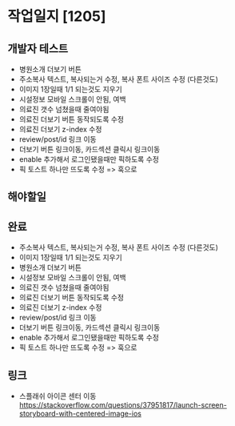 # 작업일지 [1205]

## 개발자 테스트
- 병원소개 더보기 버튼
- 주소복사 텍스트, 복사되는거 수정, 복사 폰트 사이즈 수정 (다른것도)
- 이미지 1장일때 1/1 되는것도 지우기
- 시설정보 모바일 스크롤이 안됨, 여백
- 의료진 갯수 넘쳤을때 줄여야됨
- 의료진 더보기 버튼 동작되도록 수정
- 의료진 더보기 z-index 수정
- review/post/id 링크 이동
- 더보기 버튼 링크이동, 카드섹션 클릭시 링크이동
- enable 추가해서 로그인됐을때만 픽하도록 수정
- 픽 토스트 하나만 뜨도록 수정 => 훅으로

## 해야할일

## 완료
- 주소복사 텍스트, 복사되는거 수정, 복사 폰트 사이즈 수정 (다른것도)
- 이미지 1장일때 1/1 되는것도 지우기
- 병원소개 더보기 버튼
- 시설정보 모바일 스크롤이 안됨, 여백
- 의료진 갯수 넘쳤을때 줄여야됨
- 의료진 더보기 버튼 동작되도록 수정
- 의료진 더보기 z-index 수정
- review/post/id 링크 이동
- 더보기 버튼 링크이동, 카드섹션 클릭시 링크이동
- enable 추가해서 로그인됐을때만 픽하도록 수정
- 픽 토스트 하나만 뜨도록 수정 => 훅으로


## 링크
- 스플래쉬 아이콘 센터 이동
https://stackoverflow.com/questions/37951817/launch-screen-storyboard-with-centered-image-ios

